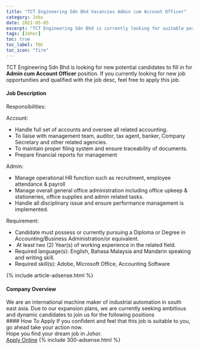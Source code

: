 ```yaml
---
title: "TCT Engineering Sdn Bhd Vacancies Admin cum Account Officer" 
category: Jobs 
date: 2021-05-05 
excerpt: "TCT Engineering Sdn Bhd is currently looking for suitable person to fill in the Admin cum Account Officer which based in Johor" 
tags: [Johor] 
toc: true 
toc_label: TOC 
toc_icon: "fire" 
--- 
```


<p>TCT Engineering Sdn Bhd is looking for new potential candidates to fill in for <b>Admin cum Account Officer</b> position. If you currently looking for new job opportunities and qualified with the job desc, feel free to apply this job.
</p><div><div><h4>Job Description</h4></div><div><div><span><div><p><span>Responsibilities:</span></p><p><span>Account:</span></p><ul><li><span>Handle full set of accounts and oversee all related accounting.</span></li><li><span>To liaise with management team, auditor, tax agent, banker, Company Secretary and other related agencies.&#160;</span></li><li><span>To maintain proper filing system and ensure traceability of documents.</span></li><li>Prepare financial reports for management</li></ul><p><span>Admin:</span></p><ul><li>Manage operational HR function such as recruitment, employee attendance &amp; payroll</li><li>Manage overall general office administration including office upkeep &amp; stationeries, office supplies and admin related tasks.</li><li>Handle all disciplinary issue and ensure performance management is implemented.</li></ul><p><span>Requirement:</span></p><ul><li><span>Candidate must possess or currently pursuing a Diploma or Degree in Accounting/Business Administration/or equivalent.</span></li><li><span>&#160;At least two (2) Year(s) of working experience in the related field.</span></li><li><span>Required language(s):&#160;English, Bahasa Malaysia and Mandarin speaking and writing skill.</span></li><li><span>Required skill(s): Adobe,&#160;Microsoft Office, Accounting Software</span></li></ul></div></span></div></div></div> 
{% include article-adsense.html %} 
<div><div><h4>Company Overview</h4></div><div><div><span><div><div>We are an international machine maker of industrial automation in south east asia. Due to our expansion plans, we are currently seeking ambitious and dynamic candidates to join us for the following positions</div></div></span></div></div></div> 
#### How To Apply 
If you confident and feel that this job is suitable to you, go ahead take your action now. <br/> 
Hope you find your dream job in Johor. <br/> 
<a href="https://www.jobstreet.com.my/en/job/admin-cum-account-officer-4556998?jobId=jobstreet-my-job-4556998&" class="btn btn--info" target="_blank" rel="nofollow noopenner">Apply Online</a> 
{% include 300-adsense.html %} 